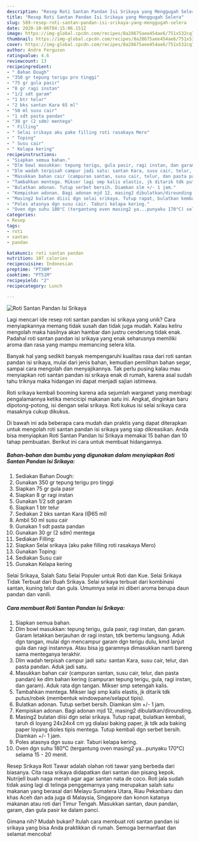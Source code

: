 ```yaml
---
description: "Resep Roti Santan Pandan Isi Srikaya yang Menggugah Selera"
title: "Resep Roti Santan Pandan Isi Srikaya yang Menggugah Selera"
slug: 589-resep-roti-santan-pandan-isi-srikaya-yang-menggugah-selera
date: 2020-10-06T04:15:06.151Z
image: https://img-global.cpcdn.com/recipes/8a28675aee454ae6/751x532cq70/roti-santan-pandan-isi-srikaya-foto-resep-utama.jpg
thumbnail: https://img-global.cpcdn.com/recipes/8a28675aee454ae6/751x532cq70/roti-santan-pandan-isi-srikaya-foto-resep-utama.jpg
cover: https://img-global.cpcdn.com/recipes/8a28675aee454ae6/751x532cq70/roti-santan-pandan-isi-srikaya-foto-resep-utama.jpg
author: Andre Ferguson
ratingvalue: 4.6
reviewcount: 13
recipeingredient:
- " Bahan Dough"
- "350 gr tepung terigu pro tinggi"
- "75 gr gula pasir"
- "8 gr ragi instan"
- "1/2 sdt garam"
- "1 btr telur"
- "2 bks santan Kara 65 ml"
- "50 ml susu cair"
- "1 sdt pasta pandan"
- "30 gr (2 sdm) mentega"
- " Filling"
- " Selai srikaya aku pake filling roti rasakaya Mero"
- " Toping"
- " Susu cair"
- " Kelapa kering"
recipeinstructions:
- "Siapkan semua bahan."
- "Dlm bowl masukkan: tepung terigu, gula pasir, ragi instan, dan garam. Garam letakkan berjauhan dr ragi instan, tdk bertemu langsung. Aduk dgn tangan, mulai dgn mencampur garam dgn terigu dulu, kmd lanjut gula dan ragi instannya. Atau bisa jg garamnya dimasukkan nanti bareng sama menteganya terakhir."
- "Dlm wadah terpisah campur jadi satu: santan Kara, susu cair, telur, dan pasta pandan. Aduk jadi satu."
- "Masukkan bahan cair (campuran santan, susu cair, telur, dan pasta pandan) ke dlm bahan kering (campuran tepung terigu, gula, ragi instan, dan garam). Aduk rata dgn tangan. Mikser smp setengah kalis."
- "Tambahkan mentega. Mikser lagi smp kalis elastis, jk ditarik tdk putus/robek (membentuk windowpane/selaput tipis)."
- "Bulatkan adonan. Tutup serbet bersih. Diamkan slm +/- 1 jam."
- "Kempiskan adonan. Bagi adonan mjd 12, masing2 dibulatkan/dirounding."
- "Masing2 bulatan diisi dgn selai srikaya. Tutup rapat, bulatkan kembali, taruh di loyang 24x24x4 cm yg dialasi baking paper, jk tdk ada baking paper loyang dioles tipis mentega. Tutup kembali dgn serbet bersih. Diamkan +/- 1 jam."
- "Poles atasnya dgn susu cair. Taburi kelapa kering."
- "Oven dgn suhu 180°C (tergantung oven masing2 ya...punyaku 170°C) selama 15 - 20 menit."
categories:
- Resep
tags:
- roti
- santan
- pandan

katakunci: roti santan pandan 
nutrition: 107 calories
recipecuisine: Indonesian
preptime: "PT38M"
cooktime: "PT51M"
recipeyield: "2"
recipecategory: Lunch

---
```



![Roti Santan Pandan Isi Srikaya](https://img-global.cpcdn.com/recipes/8a28675aee454ae6/751x532cq70/roti-santan-pandan-isi-srikaya-foto-resep-utama.jpg)

Lagi mencari ide resep roti santan pandan isi srikaya yang unik? Cara menyiapkannya memang tidak susah dan tidak juga mudah. Kalau keliru mengolah maka hasilnya akan hambar dan justru cenderung tidak enak. Padahal roti santan pandan isi srikaya yang enak seharusnya memiliki aroma dan rasa yang mampu memancing selera kita.

Banyak hal yang sedikit banyak mempengaruhi kualitas rasa dari roti santan pandan isi srikaya, mulai dari jenis bahan, kemudian pemilihan bahan segar, sampai cara mengolah dan menyajikannya. Tak perlu pusing kalau mau menyiapkan roti santan pandan isi srikaya enak di rumah, karena asal sudah tahu triknya maka hidangan ini dapat menjadi sajian istimewa.

Roti srikaya kembali booming karena ada sejumlah warganet yang membagi pengalamannya ketika mencicipi makanan satu ini. Angkat, dinginkan baru dipotong-potong, isi dengan selai srikaya. Roti kukus isi selai srikaya cara masaknya cukup dikukus.


Di bawah ini ada beberapa cara mudah dan praktis yang dapat diterapkan untuk mengolah roti santan pandan isi srikaya yang siap dikreasikan. Anda bisa menyiapkan Roti Santan Pandan Isi Srikaya memakai 15 bahan dan 10 tahap pembuatan. Berikut ini cara untuk membuat hidangannya.

<!--inarticleads1-->

##### Bahan-bahan dan bumbu yang digunakan dalam menyiapkan Roti Santan Pandan Isi Srikaya:

1. Sediakan  Bahan Dough:
1. Gunakan 350 gr tepung terigu pro tinggi
1. Siapkan 75 gr gula pasir
1. Siapkan 8 gr ragi instan
1. Gunakan 1/2 sdt garam
1. Siapkan 1 btr telur
1. Sediakan 2 bks santan Kara (@65 ml)
1. Ambil 50 ml susu cair
1. Gunakan 1 sdt pasta pandan
1. Gunakan 30 gr (2 sdm) mentega
1. Sediakan  Filling:
1. Siapkan  Selai srikaya (aku pake filling roti rasakaya Mero)
1. Gunakan  Toping:
1. Sediakan  Susu cair
1. Gunakan  Kelapa kering


Selai Srikaya, Salah Satu Selai Populer untuk Roti dan Kue. Selai Srikaya Tidak Terbuat dari Buah Srikaya. Selai srikaya terbuat dari kombinasi santan, kuning telur dan gula. Umumnya selai ini diberi aroma berupa daun pandan dan vanili. 

<!--inarticleads2-->

##### Cara membuat Roti Santan Pandan Isi Srikaya:

1. Siapkan semua bahan.
1. Dlm bowl masukkan: tepung terigu, gula pasir, ragi instan, dan garam. Garam letakkan berjauhan dr ragi instan, tdk bertemu langsung. Aduk dgn tangan, mulai dgn mencampur garam dgn terigu dulu, kmd lanjut gula dan ragi instannya. Atau bisa jg garamnya dimasukkan nanti bareng sama menteganya terakhir.
1. Dlm wadah terpisah campur jadi satu: santan Kara, susu cair, telur, dan pasta pandan. Aduk jadi satu.
1. Masukkan bahan cair (campuran santan, susu cair, telur, dan pasta pandan) ke dlm bahan kering (campuran tepung terigu, gula, ragi instan, dan garam). Aduk rata dgn tangan. Mikser smp setengah kalis.
1. Tambahkan mentega. Mikser lagi smp kalis elastis, jk ditarik tdk putus/robek (membentuk windowpane/selaput tipis).
1. Bulatkan adonan. Tutup serbet bersih. Diamkan slm +/- 1 jam.
1. Kempiskan adonan. Bagi adonan mjd 12, masing2 dibulatkan/dirounding.
1. Masing2 bulatan diisi dgn selai srikaya. Tutup rapat, bulatkan kembali, taruh di loyang 24x24x4 cm yg dialasi baking paper, jk tdk ada baking paper loyang dioles tipis mentega. Tutup kembali dgn serbet bersih. Diamkan +/- 1 jam.
1. Poles atasnya dgn susu cair. Taburi kelapa kering.
1. Oven dgn suhu 180°C (tergantung oven masing2 ya...punyaku 170°C) selama 15 - 20 menit.


Resep Srikaya Roti Tawar adalah olahan roti tawar yang berbeda dari biasanya. Cita rasa srikaya didapatkan dari santan dan pisang kepok. Nutrijell buah naga merah agar agar santan nata de coco. Roti jala sudah tidak asing lagi di telinga penggemarnya yang merupakan salah satu makanan yang berasal dari Melayu Sumatera Utara, Riau Pekanbaru dan khas Aceh dan ada juga di Malaysia, Singapore dan konon katanya makanan atau roti dari Timur Tengah. Masukkan santan, daun pandan, garam, dan gula pasir ke dalam panci. 

Gimana nih? Mudah bukan? Itulah cara membuat roti santan pandan isi srikaya yang bisa Anda praktikkan di rumah. Semoga bermanfaat dan selamat mencoba!
